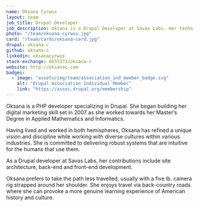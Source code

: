 ```yaml
---
name: Oksana Cyrwus
layout: team
job_title: Drupal Developer
job_description: Oksana is a Drupal Developer at Savas Labs. Her technical inputs include back-end, front-end development and site architecture.
photo: "/team/oksana-cyrwus.jpg"
card: "/team/cards/oksana-card.jpg"
drupal: oksana-c
github: oksana-c
linkedin: oksanacyrwus
stack-exchange: 6655373/oksana-c
website: http://oksanac.com
badges:
  - image: "assets/img/team/association_ind_member_badge.svg"
    alt: "Drupal Association Individual Member"
    link: "https://assoc.drupal.org/membership"
---
```

Oksana is a PHP developer specializing in Drupal. She began building her digital marketing skill set in 2007 as she worked towards her Master’s Degree in Applied Mathematics and Informatics.

Having lived and worked in both hemispheres, Oksana has refined a unique vision and discipline while working with diverse cultures within various industries. She is committed to delivering robust systems that are intuitive for the humans that use them.

As a Drupal developer at Savas Labs, her contributions include site architecture, back-end and front-end development.

Oksana prefers to take the path less travelled, usually with a five lb. camera rig strapped around her shoulder. She enjoys travel via back-country roads where she can provoke a more genuine learning experience of American history and culture.